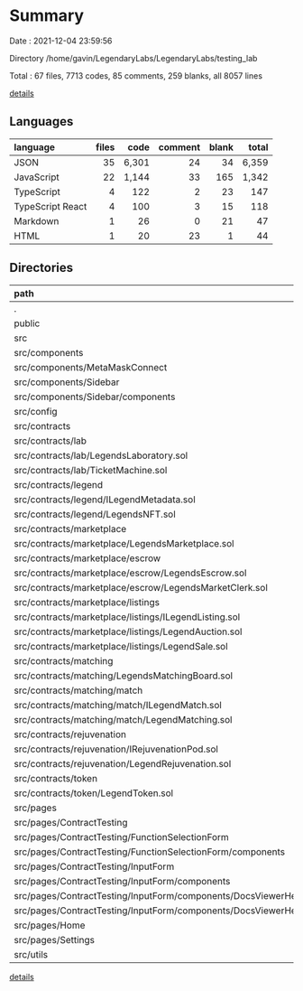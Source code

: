 # Summary

Date : 2021-12-04 23:59:56

Directory /home/gavin/LegendaryLabs/LegendaryLabs/testing_lab

Total : 67 files,  7713 codes, 85 comments, 259 blanks, all 8057 lines

[details](details.md)

## Languages
| language | files | code | comment | blank | total |
| :--- | ---: | ---: | ---: | ---: | ---: |
| JSON | 35 | 6,301 | 24 | 34 | 6,359 |
| JavaScript | 22 | 1,144 | 33 | 165 | 1,342 |
| TypeScript | 4 | 122 | 2 | 23 | 147 |
| TypeScript React | 4 | 100 | 3 | 15 | 118 |
| Markdown | 1 | 26 | 0 | 21 | 47 |
| HTML | 1 | 20 | 23 | 1 | 44 |

## Directories
| path | files | code | comment | blank | total |
| :--- | ---: | ---: | ---: | ---: | ---: |
| . | 67 | 7,713 | 85 | 259 | 8,057 |
| public | 2 | 45 | 23 | 2 | 70 |
| src | 62 | 7,582 | 38 | 235 | 7,855 |
| src/components | 7 | 320 | 0 | 35 | 355 |
| src/components/MetaMaskConnect | 1 | 94 | 0 | 12 | 106 |
| src/components/Sidebar | 2 | 106 | 0 | 7 | 113 |
| src/components/Sidebar/components | 1 | 41 | 0 | 2 | 43 |
| src/config | 3 | 122 | 1 | 22 | 145 |
| src/contracts | 32 | 6,216 | 0 | 32 | 6,248 |
| src/contracts/lab | 4 | 1,457 | 0 | 4 | 1,461 |
| src/contracts/lab/LegendsLaboratory.sol | 2 | 1,175 | 0 | 2 | 1,177 |
| src/contracts/lab/TicketMachine.sol | 2 | 282 | 0 | 2 | 284 |
| src/contracts/legend | 4 | 1,151 | 0 | 4 | 1,155 |
| src/contracts/legend/ILegendMetadata.sol | 2 | 197 | 0 | 2 | 199 |
| src/contracts/legend/LegendsNFT.sol | 2 | 954 | 0 | 2 | 956 |
| src/contracts/marketplace | 12 | 1,895 | 0 | 12 | 1,907 |
| src/contracts/marketplace/LegendsMarketplace.sol | 2 | 719 | 0 | 2 | 721 |
| src/contracts/marketplace/escrow | 4 | 446 | 0 | 4 | 450 |
| src/contracts/marketplace/escrow/LegendsEscrow.sol | 2 | 369 | 0 | 2 | 371 |
| src/contracts/marketplace/escrow/LegendsMarketClerk.sol | 2 | 77 | 0 | 2 | 79 |
| src/contracts/marketplace/listings | 6 | 730 | 0 | 6 | 736 |
| src/contracts/marketplace/listings/ILegendListing.sol | 2 | 124 | 0 | 2 | 126 |
| src/contracts/marketplace/listings/LegendAuction.sol | 2 | 364 | 0 | 2 | 366 |
| src/contracts/marketplace/listings/LegendSale.sol | 2 | 242 | 0 | 2 | 244 |
| src/contracts/matching | 6 | 813 | 0 | 6 | 819 |
| src/contracts/matching/LegendsMatchingBoard.sol | 2 | 384 | 0 | 2 | 386 |
| src/contracts/matching/match | 4 | 429 | 0 | 4 | 433 |
| src/contracts/matching/match/ILegendMatch.sol | 2 | 142 | 0 | 2 | 144 |
| src/contracts/matching/match/LegendMatching.sol | 2 | 287 | 0 | 2 | 289 |
| src/contracts/rejuvenation | 4 | 485 | 0 | 4 | 489 |
| src/contracts/rejuvenation/IRejuvenationPod.sol | 2 | 152 | 0 | 2 | 154 |
| src/contracts/rejuvenation/LegendRejuvenation.sol | 2 | 333 | 0 | 2 | 335 |
| src/contracts/token | 2 | 415 | 0 | 2 | 417 |
| src/contracts/token/LegendToken.sol | 2 | 415 | 0 | 2 | 417 |
| src/pages | 13 | 786 | 32 | 113 | 931 |
| src/pages/ContractTesting | 11 | 735 | 32 | 101 | 868 |
| src/pages/ContractTesting/FunctionSelectionForm | 3 | 136 | 0 | 15 | 151 |
| src/pages/ContractTesting/FunctionSelectionForm/components | 2 | 100 | 0 | 11 | 111 |
| src/pages/ContractTesting/InputForm | 7 | 576 | 32 | 82 | 690 |
| src/pages/ContractTesting/InputForm/components | 6 | 437 | 14 | 60 | 511 |
| src/pages/ContractTesting/InputForm/components/DocsViewerHeading | 3 | 185 | 13 | 32 | 230 |
| src/pages/ContractTesting/InputForm/components/DocsViewerHeading/components | 2 | 108 | 3 | 19 | 130 |
| src/pages/Home | 1 | 18 | 0 | 6 | 24 |
| src/pages/Settings | 1 | 33 | 0 | 6 | 39 |
| src/utils | 4 | 97 | 1 | 25 | 123 |

[details](details.md)